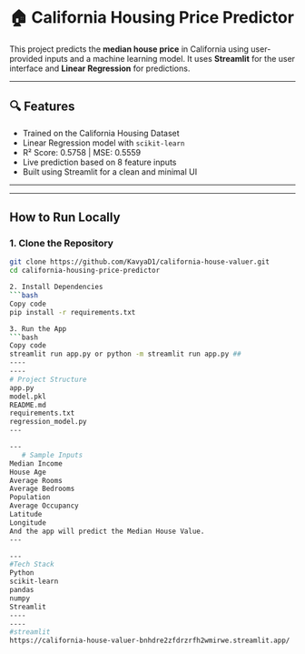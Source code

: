 # 🏠 California Housing Price Predictor

This project predicts the **median house price** in California using user-provided inputs and a machine learning model. It uses **Streamlit** for the user interface and **Linear Regression** for predictions.

---

## 🔍 Features

-  Trained on the California Housing Dataset
-  Linear Regression model with `scikit-learn`
-  R² Score: 0.5758 | MSE: 0.5559
-  Live prediction based on 8 feature inputs
-  Built using Streamlit for a clean and minimal UI

---
---
##  How to Run Locally

### 1. Clone the Repository

```bash
git clone https://github.com/KavyaD1/california-house-valuer.git
cd california-housing-price-predictor

2. Install Dependencies
```bash
Copy code
pip install -r requirements.txt

3. Run the App
```bash
Copy code
streamlit run app.py or python -m streamlit run app.py ##
----
----
# Project Structure
app.py              
model.pkl            
README.md            
requirements.txt
regression_model.py
---

---
   # Sample Inputs
Median Income
House Age
Average Rooms
Average Bedrooms
Population
Average Occupancy
Latitude
Longitude
And the app will predict the Median House Value.
---

---
#Tech Stack
Python
scikit-learn
pandas
numpy
Streamlit
----
----
#streamlit
https://california-house-valuer-bnhdre2zfdrzrfh2wmirwe.streamlit.app/

